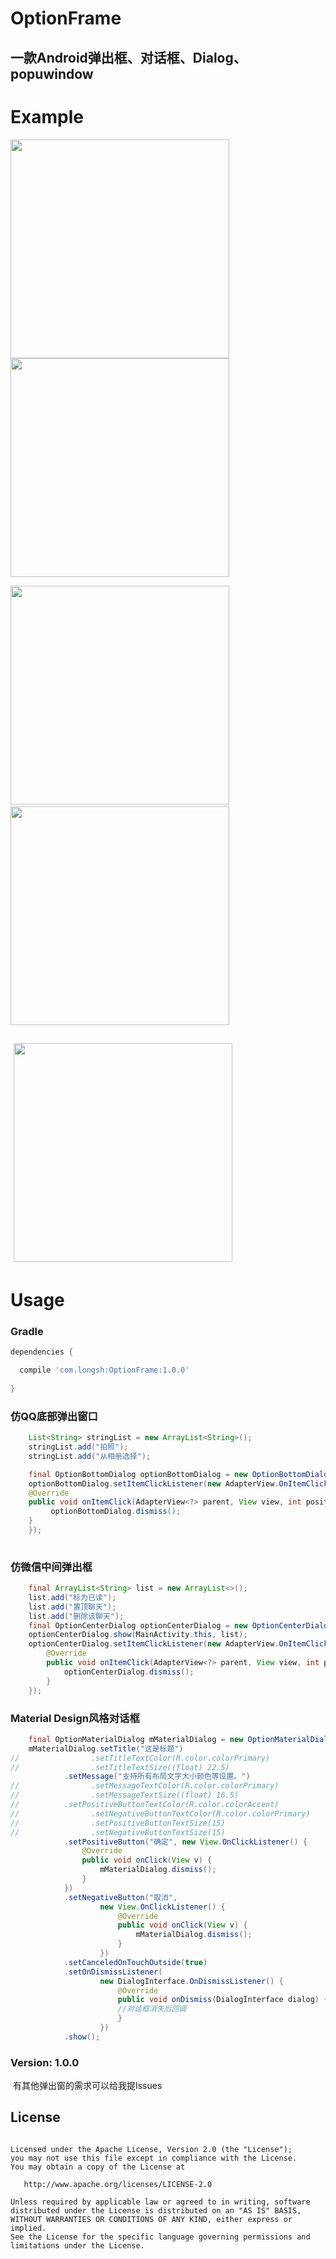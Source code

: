 # OptionFrame

一款Android弹出框、对话框、Dialog、popuwindow
---

# Example

<image src="https://github.com/q805699513/OptionFrame/blob/master/image/yi.gif?raw=true" width="350px"/>  <image src="https://github.com/q805699513/OptionFrame/blob/master/image/er.png?raw=true" width="350px"/>  

<image src="https://github.com/q805699513/OptionFrame/blob/master/image/san.png?raw=true" width="350px"/>  <image src="https://github.com/q805699513/OptionFrame/blob/master/image/si.png?raw=true" width="350px"/>

 <image src="https://github.com/q805699513/OptionFrame/blob/master/image/wu.png?raw=true" width="350px"/>
---

# Usage

### Gradle

```groovy
dependencies {

  compile 'com.longsh:OptionFrame:1.0.0'
  
}
```

### 仿QQ底部弹出窗口
```java
    List<String> stringList = new ArrayList<String>();
    stringList.add("拍照");
    stringList.add("从相册选择");

    final OptionBottomDialog optionBottomDialog = new OptionBottomDialog(MainActivity.this, stringList);
    optionBottomDialog.setItemClickListener(new AdapterView.OnItemClickListener() {
    @Override
    public void onItemClick(AdapterView<?> parent, View view, int position, long id) {
         optionBottomDialog.dismiss();
    }
    });
    
```

### 仿微信中间弹出框
```java
    final ArrayList<String> list = new ArrayList<>();
    list.add("标为已读");
    list.add("置顶聊天");
    list.add("删除该聊天");
    final OptionCenterDialog optionCenterDialog = new OptionCenterDialog();
    optionCenterDialog.show(MainActivity.this, list);
    optionCenterDialog.setItemClickListener(new AdapterView.OnItemClickListener() {
        @Override
        public void onItemClick(AdapterView<?> parent, View view, int position, long id) {
            optionCenterDialog.dismiss();
        }
    });
```

###  Material Design风格对话框
```java
    final OptionMaterialDialog mMaterialDialog = new OptionMaterialDialog(MainActivity.this);
    mMaterialDialog.setTitle("这是标题")
//                .setTitleTextColor(R.color.colorPrimary)
//                .setTitleTextSize((float) 22.5)
            .setMessage("支持所有布局文字大小颜色等设置。")
//                .setMessageTextColor(R.color.colorPrimary)
//                .setMessageTextSize((float) 16.5)
//          .setPositiveButtonTextColor(R.color.colorAccent)
//                .setNegativeButtonTextColor(R.color.colorPrimary)
//                .setPositiveButtonTextSize(15)
//                .setNegativeButtonTextSize(15)
            .setPositiveButton("确定", new View.OnClickListener() {
                @Override
                public void onClick(View v) {
                    mMaterialDialog.dismiss();
                }
            })
            .setNegativeButton("取消",
                    new View.OnClickListener() {
                        @Override
                        public void onClick(View v) {
                            mMaterialDialog.dismiss();
                        }
                    })
            .setCanceledOnTouchOutside(true)
            .setOnDismissListener(
                    new DialogInterface.OnDismissListener() {
                        @Override
                        public void onDismiss(DialogInterface dialog) {
                        //对话框消失后回调
                        }
                    })
            .show();
```


### Version: 1.0.0

  有其他弹出窗的需求可以给我提Issues
  
## License
```text

Licensed under the Apache License, Version 2.0 (the "License");
you may not use this file except in compliance with the License.
You may obtain a copy of the License at

   http://www.apache.org/licenses/LICENSE-2.0

Unless required by applicable law or agreed to in writing, software
distributed under the License is distributed on an "AS IS" BASIS,
WITHOUT WARRANTIES OR CONDITIONS OF ANY KIND, either express or implied.
See the License for the specific language governing permissions and
limitations under the License.
```



